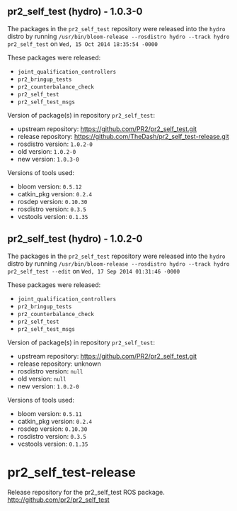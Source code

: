## pr2_self_test (hydro) - 1.0.3-0

The packages in the `pr2_self_test` repository were released into the `hydro` distro by running `/usr/bin/bloom-release --rosdistro hydro --track hydro pr2_self_test` on `Wed, 15 Oct 2014 18:35:54 -0000`

These packages were released:
- `joint_qualification_controllers`
- `pr2_bringup_tests`
- `pr2_counterbalance_check`
- `pr2_self_test`
- `pr2_self_test_msgs`

Version of package(s) in repository `pr2_self_test`:
- upstream repository: https://github.com/PR2/pr2_self_test.git
- release repository: https://github.com/TheDash/pr2_self_test-release.git
- rosdistro version: `1.0.2-0`
- old version: `1.0.2-0`
- new version: `1.0.3-0`

Versions of tools used:
- bloom version: `0.5.12`
- catkin_pkg version: `0.2.4`
- rosdep version: `0.10.30`
- rosdistro version: `0.3.5`
- vcstools version: `0.1.35`


## pr2_self_test (hydro) - 1.0.2-0

The packages in the `pr2_self_test` repository were released into the `hydro` distro by running `/usr/bin/bloom-release --rosdistro hydro --track hydro pr2_self_test --edit` on `Wed, 17 Sep 2014 01:31:46 -0000`

These packages were released:
- `joint_qualification_controllers`
- `pr2_bringup_tests`
- `pr2_counterbalance_check`
- `pr2_self_test`
- `pr2_self_test_msgs`

Version of package(s) in repository `pr2_self_test`:
- upstream repository: https://github.com/PR2/pr2_self_test.git
- release repository: unknown
- rosdistro version: `null`
- old version: `null`
- new version: `1.0.2-0`

Versions of tools used:
- bloom version: `0.5.11`
- catkin_pkg version: `0.2.4`
- rosdep version: `0.10.30`
- rosdistro version: `0.3.5`
- vcstools version: `0.1.35`


pr2_self_test-release
=====================

Release repository for the pr2_self_test ROS package. http://github.com/pr2/pr2_self_test

